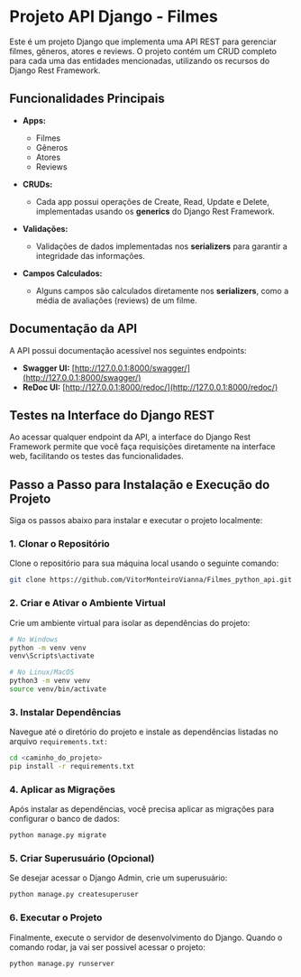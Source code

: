 # Projeto API Django - Filmes

Este é um projeto Django que implementa uma API REST para gerenciar filmes, gêneros, atores e reviews. O projeto contém um CRUD completo para cada uma das entidades mencionadas, utilizando os recursos do Django Rest Framework.

## Funcionalidades Principais

- **Apps:**
  - Filmes
  - Gêneros
  - Atores
  - Reviews
  
- **CRUDs:**
  - Cada app possui operações de Create, Read, Update e Delete, implementadas usando os **generics** do Django Rest Framework.

- **Validações:**
  - Validações de dados implementadas nos **serializers** para garantir a integridade das informações.
  
- **Campos Calculados:**
  - Alguns campos são calculados diretamente nos **serializers**, como a média de avaliações (reviews) de um filme.

## Documentação da API

A API possui documentação acessível nos seguintes endpoints:

- **Swagger UI:** [http://127.0.0.1:8000/swagger/](http://127.0.0.1:8000/swagger/)
- **ReDoc UI:** [http://127.0.0.1:8000/redoc/](http://127.0.0.1:8000/redoc/)

## Testes na Interface do Django REST

Ao acessar qualquer endpoint da API, a interface do Django Rest Framework permite que você faça requisições diretamente na interface web, facilitando os testes das funcionalidades.

## Passo a Passo para Instalação e Execução do Projeto

Siga os passos abaixo para instalar e executar o projeto localmente:

### 1. Clonar o Repositório
Clone o repositório para sua máquina local usando o seguinte comando:
```bash
git clone https://github.com/VitorMonteiroVianna/Filmes_python_api.git
```

### 2. Criar e Ativar o Ambiente Virtual

Crie um ambiente virtual para isolar as dependências do projeto:
```bash
# No Windows
python -m venv venv
venv\Scripts\activate

# No Linux/MacOS
python3 -m venv venv
source venv/bin/activate
```

### 3. Instalar Dependências
Navegue até o diretório do projeto e instale as dependências listadas no arquivo `requirements.txt:`
```bash
cd <caminho_do_projeto>
pip install -r requirements.txt
```

### 4. Aplicar as Migrações
Após instalar as dependências, você precisa aplicar as migrações para configurar o banco de dados:
```bash
python manage.py migrate
```

### 5. Criar Superusuário (Opcional)
Se desejar acessar o Django Admin, crie um superusuário:
```bash
python manage.py createsuperuser
```

### 6. Executar o Projeto
Finalmente, execute o servidor de desenvolvimento do Django. Quando o comando rodar, ja vai ser possivel acessar o projeto:
```bash
python manage.py runserver
```

